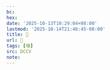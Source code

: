 ```yaml
---
bc:
hex:
date: '2025-10-13T10:29:04+08:00'
lastmod: '2025-10-14T21:46:45-08:00'
title: 􂩣
url: 􂩣
tags: [嗖]
src: DCCV
note:
---
```

